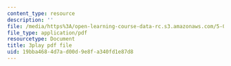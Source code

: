 ```yaml
---
content_type: resource
description: ''
file: /media/https%3A/open-learning-course-data-rc.s3.amazonaws.com/5-07sc-biological-chemistry-i-fall-2013/19bba4684d7ad00d9e8fa340fd1e87d8_4BwB43Smu7o.pdf
file_type: application/pdf
resourcetype: Document
title: 3play pdf file
uid: 19bba468-4d7a-d00d-9e8f-a340fd1e87d8
---
```

